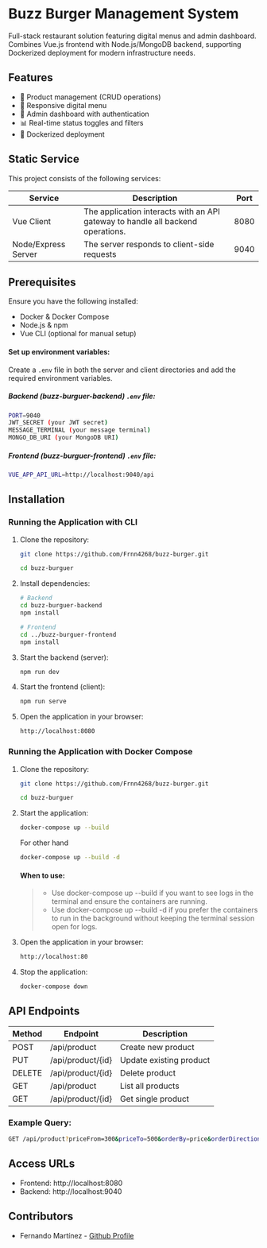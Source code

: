 # Buzz Burger Management System

Full-stack restaurant solution featuring digital menus and admin dashboard. Combines Vue.js frontend with Node.js/MongoDB backend, supporting Dockerized deployment for modern infrastructure needs.

## Features

- 🍔 Product management (CRUD operations)
- 📱 Responsive digital menu
- 🔐 Admin dashboard with authentication
- 📊 Real-time status toggles and filters
- 🐳 Dockerized deployment

## Static Service

This project consists of the following services:

| Service  | Description  | Port  |
| ------------ | ------------ | ------------ |
| Vue Client | The application interacts with an API gateway to handle all backend operations. | 8080  |
| Node/Express Server | The server responds to client-side requests | 9040  |

## Prerequisites

Ensure you have the following installed:

- Docker & Docker Compose
- Node.js & npm
- Vue CLI (optional for manual setup)

#### Set up environment variables:

Create a `.env` file in both the server and client directories and add the required environment variables.

##### Backend (buzz-burguer-backend) `.env` file:

```bash
PORT=9040
JWT_SECRET (your JWT secret)
MESSAGE_TERMINAL (your message terminal)
MONGO_DB_URI (your MongoDB URI)
```

##### Frontend (buzz-burguer-frontend) `.env` file:

```bash
VUE_APP_API_URL=http://localhost:9040/api
```

## Installation

### Running the Application with CLI

1. Clone the repository:

	```bash
	git clone https://github.com/Frnn4268/buzz-burger.git
 
	cd buzz-burguer
	```

2. Install dependencies: 
	```bash
	# Backend
	cd buzz-burguer-backend
	npm install
 
	# Frontend
	cd ../buzz-burguer-frontend
	npm install
	```

3. Start the backend (server): 
	```bash
	npm run dev
	```

4. Start the frontend (client): 
	```bash
	npm run serve
	```

5. Open the application in your browser:
	```bash
	http://localhost:8080
	```

### Running the Application with Docker Compose

1. Clone the repository:

	```bash
	git clone https://github.com/Frnn4268/buzz-burger.git
 
 	cd buzz-burguer
	```

2. Start the application:

	```bash
	docker-compose up --build
	```
	For other hand
	```bash
	docker-compose up --build -d
	```

	#### When to use:

	> - Use docker-compose up --build if you want to see logs in the terminal and ensure the containers are running.
	> -  Use docker-compose up --build -d if you prefer the containers to run in the background without keeping the terminal session open for logs.

3. Open the application in your browser:

	```bash
	http://localhost:80
	```

4. Stop the application:

	```bash
	docker-compose down
	```

## API Endpoints

| Method  | Endpoint  | Description  |
| ------------ | ------------ | ------------ |
|  POST |  /api/product  |  Create new product  |
| PUT  |  /api/product/{id} | Update existing product |
| DELETE  | /api/product/{id} | Delete product  |
| GET  | /api/product  | List all products |
| GET  | /api/product/{id} | Get single product  |

### Example Query:

```bash
GET /api/product?priceFrom=300&priceTo=500&orderBy=price&orderDirection=desc
```

## Access URLs
- Frontend: http://localhost:8080
- Backend: http://localhost:9040

## Contributors

- Fernando Martínez - [Github Profile](https://github.com/Frnn4268 "Github Profile")
